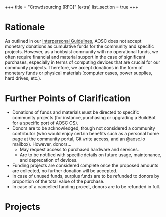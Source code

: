 +++
title = "Crowdsourcing [RFC]"
[extra]
list_section = true
+++

# Rationale
As outlined in our [Interpersonal Guidelines](@/community/guidelines.md), AOSC does not accept monetary donations as cumulative funds for the community and specific projects. However, as a hobbyist community with no operational funds, we often require financial and material support in the case of significant purchases, especially in terms of computing devices that are crucial for our community projects. Therefore, we accept donations in the form of monetary funds or physical materials (computer cases, power supplies, hard drives, etc.).

# Further Points of Clarification
+ Donations of funds and materials must be directed to specific community projects (for instance, purchasing or upgrading a BuildBot for a specific port of AOSC OS).
+ Donors are to be acknowledged, though not considered a community contributor (who would enjoy certain benefits such as a personal home page at the community portal, Git write access, and an @aosc.io mailbox). However, donors… 
  - May request access to purchased hardware and services.
  - Are to be notified with specific details on future usage, maintenance, and deprecation of devices.
+ Funding projects are considered complete once the proposed amounts are collected, no further donation will be accepted.
+ In case of unused funds, surplus funds are to be refunded to donors by proportion of the total value of the purchase.
+ In case of a cancelled funding project, donors are to be refunded in full.

# Projects
